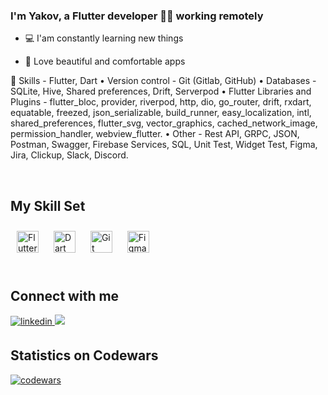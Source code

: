 ### <div align="left">I'm Yakov, a Flutter developer 👨‍💻 working remotely</div>  
  

- 💻 I'am constantly learning new things  
  

- 📲 Love beautiful and comfortable apps
  

💫 Skills - Flutter, Dart 
• Version control -  Git (Gitlab, GitHub) 
• Databases - SQLite, Hive, Shared preferences, Drift, Serverpod 
•  Flutter Libraries and Plugins - flutter_bloc, provider, riverpod, http, dio, go_router, drift, rxdart, equatable, freezed, json_serializable, build_runner, easy_localization, intl, shared_preferences, flutter_svg, vector_graphics, cached_network_image, permission_handler, webview_flutter. 
•  Other - Rest API, GRPC, JSON, Postman, Swagger, Firebase Services, SQL, Unit Test, Widget Test, Figma, Jira, Clickup, Slack, Discord.
  
<br/>  

## My Skill Set  
<div align="left">  
<a href="https://flutter.dev/" target="_blank"><img style="margin: 10px" src="https://profilinator.rishav.dev/skills-assets/flutterio-icon.svg" alt="Flutter" height="35" /></a>  
<a href="https://dart.dev/" target="_blank"><img style="margin: 10px" src="https://profilinator.rishav.dev/skills-assets/dartlang-icon.svg" alt="Dart" height="35" /></a>  
<a href="https://github.com/" target="_blank"><img style="margin: 10px" src="https://profilinator.rishav.dev/skills-assets/git-scm-icon.svg" alt="Git" height="35" /></a>  
<a href="https://www.figma.com/" target="_blank"><img style="margin: 10px" src="https://profilinator.rishav.dev/skills-assets/figma-icon.svg" alt="Figma" height="35" /></a>  
</div>  
<br/>  

## Connect with me  
<a href="https://www.linkedin.com/in/yakov-matveev/" target="_blank">
<img src=https://img.shields.io/badge/linkedin-%231E77B5.svg?&style=for-the-badge&logo=linkedin&logoColor=white alt=linkedin style="margin-bottom: 5px;" />
</a>

<a href="https://t.me/yasha_matveev" target="_blank">
<img src=https://img.shields.io/badge/Telegram-2CA5E0?style=for-the-badge&logo=telegram&logoColor=white/>
</a>  

<br />

## Statistics on Codewars
[![codewars](https://www.codewars.com/users/MatveevYasha/badges/small)](https://www.codewars.com/users/MatveevYasha)
